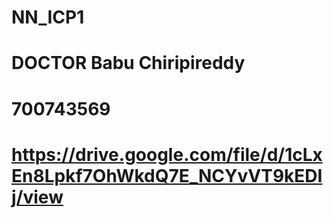 # NN_ICP1
# DOCTOR Babu Chiripireddy
# 700743569
# https://drive.google.com/file/d/1cLxEn8Lpkf7OhWkdQ7E_NCYvVT9kEDIj/view
